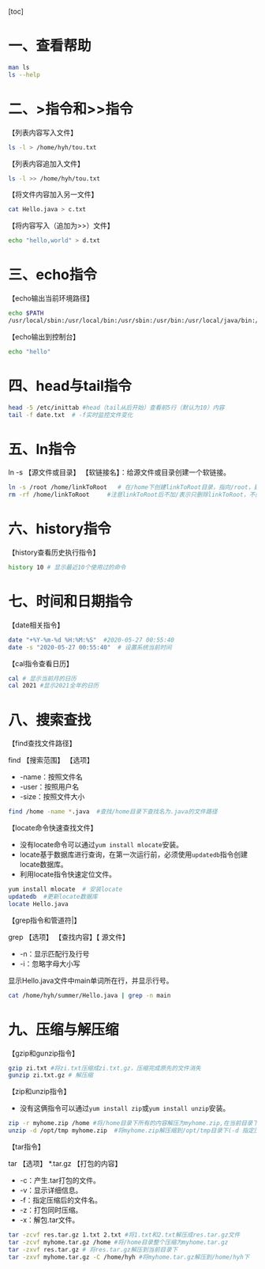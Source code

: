 [toc]

# 一、查看帮助

```bash
man ls
ls --help
```

# 二、>指令和>>指令

【列表内容写入文件】

```bash
ls -l > /home/hyh/tou.txt
```

【列表内容追加入文件】

```bash
ls -l >> /home/hyh/tou.txt
```

【将文件内容加入另一文件】

```bash
cat Hello.java > c.txt
```

【将内容写入（追加为>>）文件】

```bash
echo "hello,world" > d.txt
```

# 三、echo指令

【echo输出当前环境路径】

```bash
echo $PATH
/usr/local/sbin:/usr/local/bin:/usr/sbin:/usr/bin:/usr/local/java/bin:/root/bin
```

【echo输出到控制台】

```bash
echo "hello"
```

# 四、head与tail指令

```bash
head -5 /etc/inittab #head（tail从后开始）查看前5行（默认为10）内容
tail -f date.txt  # -f实时监控文件变化
```

# 五、ln指令

ln -s 【源文件或目录】 【软链接名】：给源文件或目录创建一个软链接。

```bash
ln -s /root /home/linkToRoot   # 在/home下创建linkToRoot目录，指向/root，建立软连接
rm -rf /home/linkToRoot     #注意linkToRoot后不加/表示只删除linkToRoot，不删除/root
```

# 六、history指令

【history查看历史执行指令】

```bash
history 10 # 显示最近10个使用过的命令
```

# 七、时间和日期指令

【date相关指令】

```bash
date "+%Y-%m-%d %H:%M:%S"  #2020-05-27 00:55:40
date -s "2020-05-27 00:55:40"  # 设置系统当前时间
```

【cal指令查看日历】

```bash
cal # 显示当前月的日历
cal 2021 #显示2021全年的日历
```

# 八、搜索查找

【find查找文件路径】

find 【搜索范围】 【选项】

- -name：按照文件名
- -user：按照用户名
- -size：按照文件大小

```bash
find /home -name *.java  #查找/home目录下查找名为.java的文件路径
```

【locate命令快速查找文件】

- 没有locate命令可以通过`yum install mlocate`安装。
- locate基于数据库进行查询，在第一次运行前，必须使用`updatedb`指令创建locate数据库。
- 利用locate指令快速定位文件。

```bash
yum install mlocate  # 安装locate
updatedb  #更新locate数据库
locate Hello.java
```

【grep指令和管道符|】

grep 【选项】 【查找内容】【 源文件】

- -n：显示匹配行及行号
- -i：忽略字母大小写

显示Hello.java文件中main单词所在行，并显示行号。

```bash
cat /home/hyh/summer/Hello.java | grep -n main
```

# 九、压缩与解压缩

【gzip和gunzip指令】

```bash
gzip zi.txt #将zi.txt压缩成zi.txt.gz，压缩完成原先的文件消失
gunzip zi.txt.gz # 解压缩
```

【zip和unzip指令】

- 没有这俩指令可以通过`yum install zip`或`yum install unzip`安装。

```bash
zip -r myhome.zip /home #将/home目录下所有的内容解压为myhome.zip,在当前目录下(-r 递归压缩目录)
unzip -d /opt/tmp myhome.zip  #将myhome.zip解压缩到/opt/tmp目录下(-d 指定压缩后存放的目标路径)
```

【tar指令】

tar 【选项】 *.tar.gz 【打包的内容】

- -c：产生.tar打包的文件。
- -v：显示详细信息。
- -f：指定压缩后的文件名。
- -z：打包同时压缩。
- -x：解包.tar文件。

```bash
tar -zcvf res.tar.gz 1.txt 2.txt #将1.txt和2.txt解压成res.tar.gz文件
tar -zcvf myhome.tar.gz /home #将/home目录整个压缩为myhome.tar.gz
tar -zxvf res.tar.gz # 将res.tar.gz解压到当前目录下
tar -zxvf myhome.tar.gz -C /home/hyh #将myhome.tar.gz解压到/home/hyh下
```

